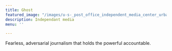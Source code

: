 ```yaml
---
title: Ghost
featured_image: "/images/u-s-_post_office_independent_media_center_urbana_illinois_from_west.jpg"
description: Independant media
menu: ''

---
```

Fearless, adversarial journalism that holds the powerful accountable.
